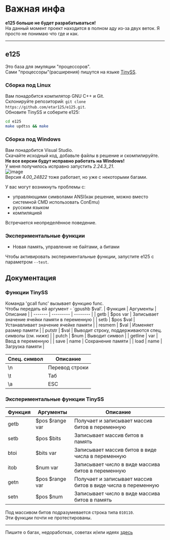 # Важная инфа
**e125 больше не будет разрабатываться!**  
На данный момент проект находится в полном аду из-за двух веток. Я просто не понимаю что где и как.

---
## e125
Это база для эмуляции "процессоров".  
Сами "процессоры"(расширения) пишутся на языке [TinySS](https://github.com/etar125/tinyss).

### Сборка под Linux
Вам понадобится компилятор GNU C++ и Git.  
Склонируйте репозиторий: `git clone https://github.com/etar125/e125.git`.  
Обновите TinySS и соберите e125:  
```sh
cd e125
make updtss && make
```
### Сборка под Windows
Вам понадобится Visual Studio.  
Скачайте исходный код, добавьте файлы в решение и скомпилируйте.  
**Не все версии будут исправно работать на Windows!**  
У меня получилось исправно запустить *2.24.3_21*.  
![image](https://github.com/user-attachments/assets/5b482697-7773-4e68-900a-0e052b26d207)  
Версия *4.00_24822* тоже работает, но уже с некоторыми багами.  

У вас могут возникнуть проблемы с:
* управляющими символами ANSI(как решение, можно вместо системной CMD использовать ConEmu)
* русским языком
* компиляцией

Встречается неопределённое поведение.  
### Экспериментальные функции
- Новая память, управление не байтами, а битами

Чтобы активировать экспериментальные функции, запустите e125 с параметром ``--test``.

## Документация
### Функции TinySS
Команда 'gcall func' вызывает функцию func.  
Чтобы передать ей аргумент - `gpushb $val'.
| Функция | Аргументы | Описание |
| ------- | --------- | -------- |
| getb | $pos var | Записывает значение ячейки памяти в переменную |
| setb | $pos $val | Устанавливает значение ячейке памяти |
| resmem | $val | Изменяет размер памяти |
| putstr | $val | Выводит строку, поддерживаются спец. символы (см. ниже) |
| putch | $num | Выводит символ |
| getline | var | Ввод в переменную |
| save | name | Сохранение памяти |
| load | name | Загрузка памяти   |

| Спец. символ | Описание |
| ------------ | -------- |
| \n           | Перевод строки |
| \t           | Таб            |
| \a           | ESC            |

### Экспериментальные функции TinySS
| Функция | Аргументы | Описание |
| ------- | --------- | -------- |
| getb | $pos $range var | Получает и записывает массив битов в переменную |
| setb | $pos $bits | Записывает массив битов в память |
| btoi | $bits var |  Записывает массив битов в виде числа в переменную |
| itob | $num var | Записывает число в виде массива битов в переменную |
| getn | $pos $range var | Получает и записывает массив битов в виде числа в переменную |
| setn | $pos $num | Записывает число в виде массива битов в память |

Под массивом битов подразумевается строка типа `010110`.  
Эти функции почти не протестированы.  

---

Пишите о багах, недоработках, советах и/или идеях [здесь](https://github.com/etar125/e125/issues)
